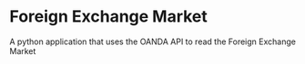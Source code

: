 # Foreign Exchange Market 
A python application that uses the OANDA API to read the Foreign Exchange Market
